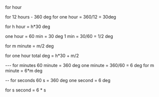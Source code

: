 for hour

for 12 hours - 360 deg
for one hour = 360/12 = 30deg

for h hour = h\*30 deg

one hour = 60 min = 30 deg
1 min = 30/60 = 1/2 deg

for m minute = m/2 deg

for one hour total deg = h\*30 + m/2

--- for minutes
60 minute = 360 deg
one minute = 360/60 = 6 deg
for m minute = 6\*m deg

-- for seconds
60 s = 360 deg
one second = 6 deg

for s second = 6 \* s
